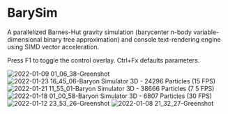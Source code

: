 # BarySim
A parallelized Barnes-Hut gravity simulation (barycenter n-body variable-dimensional binary tree approximation) and console text-rendering engine using SIMD vector acceleration.

Press F1 to toggle the control overlay. Ctrl+Fx defaults parameters.

![2022-01-09 01_06_38-Greenshot](https://user-images.githubusercontent.com/3358169/162883807-195b8cd3-d48b-4f67-ba3f-61aa4e8b6720.jpg)
![2022-01-23 16_45_06-Baryon Simulator 3D - 24296 Particles (15 FPS)](https://user-images.githubusercontent.com/3358169/162883558-610d2347-ec80-4e28-92de-7ead73df8a1a.png)
![2022-01-21 11_55_01-Baryon Simulator 3D - 38666 Particles (7 5 FPS)](https://user-images.githubusercontent.com/3358169/162883597-cdef63aa-d5c8-4bb5-8a6a-95395cb95d6c.png)
![2022-01-18 01_00_58-Baryon Simulator 3D - 6807 Particles (30 FPS)](https://user-images.githubusercontent.com/3358169/162883654-86f4c539-4268-40ac-a639-0231386c7b00.png)
![2022-01-12 23_53_26-Greenshot](https://user-images.githubusercontent.com/3358169/162883736-c237a59d-ac02-48e0-96d4-27abe60e8c9a.jpg)
![2022-01-08 21_32_27-Greenshot](https://user-images.githubusercontent.com/3358169/162883941-5eb977cc-e006-45ca-b3ac-204a2abf0264.jpg)
